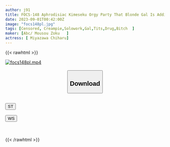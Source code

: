 ```yaml
---
author: j91
title: FOCS-148 Aphrodisiac Kimeseku Orgy Party That Blonde Gal Is Addicted To Aheiki Oma This Is A Mass Incontinence Due To Explosion Of Sensitivity Brain Bug Creampie Ascension Chiharu Miyazawa
date: 2023-09-01T00:42:00Z
image: "focs148pl.jpg"
tags: [Censored, Creampie,Solowork,Gal,Tits,Drug,Bitch	]
maker: [Abc/ Mousou Zoku   ]
actress: [ Miyazawa Chiharu]
---
```



{{< rawhtml >}}

<div class="video" data-videoid="bGOqkwWeR8fPj9Q">
    <a href="javascript:;">
        <img src="https://my.j91.asia/posts/focs148pl/focs148pl.jpg" width="WIDTH" height="HEIGHT" alt="focs148pl.mp4" loading="lazy">
    </a>
</div>

<script type="text/javascript" src="https://j91.asia/asset/on-demand-st.js"></script>

<br>
  <link rel="stylesheet" href="https://j91.asia/asset/bs5.css">
  
  <center>
  <button class="btn btn-primary" type="button" data-bs-toggle="collapse" data-bs-target=".multi-collapse" aria-expanded="false" aria-controls="multiCollapseExample1 multiCollapseExample2"><h2>Download</h2></button></center>
</p>
<div class="row">
  <div class="col">
    <div class="collapse multi-collapse" id="multiCollapseExample1">
      <div class="card card-body">
	      	      <br>
<div class="buttons">  
<a href="https://streamtape.to/v/bGOqkwWeR8fPj9Q"><button class="btn-hover color-3"><i class="fa fa-download"></i> ST</button></a></div>
    </div>
  </div>
</div>
  <div class="col">
    <div class="collapse multi-collapse" id="multiCollapseExample2">
      <div class="card card-body">
	      <br>
<div class="buttons">
    <a href="https://wolfstream.tv/ugv437scfnqp"><button class="btn-hover color-9"><i class="fa fa-download"></i> WS</button></a></div>
<br><br>
      </div>
    </div>
  </div>
</div>

{{< /rawhtml >}}